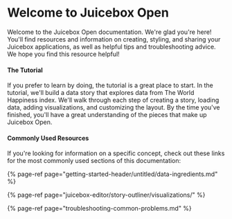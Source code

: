 # Welcome to Juicebox Open

Welcome to the Juicebox Open documentation. We're glad you're here! You'll find resources and information on creating, styling, and sharing your Juicebox applications, as well as helpful tips and troubleshooting advice. We hope you find this resource helpful! 

#### The Tutorial

If you prefer to learn by doing, the tutorial is a great place to start. In the tutorial, we'll build a data story that explores data from The World Happiness index. We'll walk through each step of creating a story, loading data, adding visualizations, and customizing the layout. By the time you've finished, you'll have a great understanding of the pieces that make up Juicebox Open. 

#### Commonly Used Resources

If you're looking for information on a specific concept, check out these links for the most commonly used sections of this documentation:

{% page-ref page="getting-started-header/untitled/data-ingredients.md" %}

{% page-ref page="juicebox-editor/story-outliner/visualizations/" %}

{% page-ref page="troubleshooting-common-problems.md" %}







